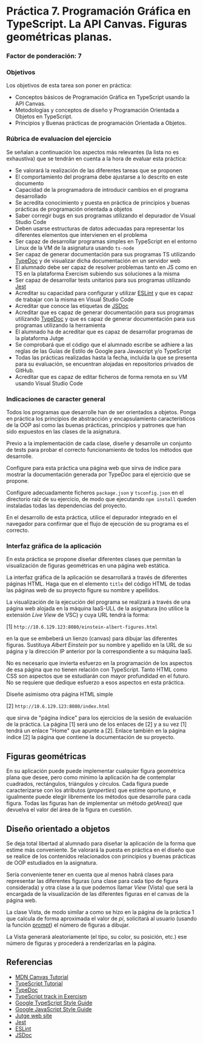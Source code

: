 # Práctica 7. Programación Gráfica en TypeScript. La API Canvas. Figuras geométricas planas.
### Factor de ponderación: 7

### Objetivos
Los objetivos de esta tarea son poner en práctica:
* Conceptos básicos de Programación Gráfica en TypeScript usando la API Canvas.
* Metodologías y conceptos de diseño y Programación Orientada a Objetos en TypeScript.
* Principios y Buenas prácticas de programación Orientada a Objetos.

### Rúbrica de evaluacion del ejercicio
Se señalan a continuación los aspectos más relevantes (la lista no es exhaustiva)
que se tendrán en cuenta a la hora de evaluar esta práctica:
* Se valorará la realización de las diferentes tareas que se proponen
* El comportamiento del programa debe ajustarse a lo descrito en este documento
* Capacidad de la programadora de introducir cambios en el programa desarrollado
* Se acredita conocimiento y puesta en práctica de principios y buenas prácticas de programación orientada a objetos
* Saber corregir bugs en sus programas utilizando el depurador de Visual Studio Code
* Deben usarse estructuras de datos adecuadas para representar los diferentes elementos que intervienen en el problema
* Ser capaz de desarrollar programas simples en TypeScript en el entorno Linux de la VM de la asignatura usando
  `ts-node`
* Ser capaz de generar documentación para sus programas TS utilizando
  [TypeDoc](https://typedoc.org/)
  y de visualizar dicha documentación en un servidor web
* El alumnado debe ser capaz de resolver problemas tanto en JS como en TS en la plataforma Exercism subiendo sus soluciones a la misma
* Ser capaz de desarrollar tests unitarios para sus programas utilizando
  [Jest](https://jestjs.io/)
* Acreditar su capacidad para configurar y utilizar 
  [ESLint](https://eslint.org/)
y que es capaz de trabajar con la misma en Visual Studio Code
* Acreditar que conoce las etiquetas de 
  [JSDoc](https://jsdoc.app/)
* Acreditar que es capaz de generar documentación para sus programas utilizando
  [TypeDoc](https://typedoc.org/)
y que es capaz de generar documentación para sus programas utilizando la herramienta
* El alumnado ha de acreditar que es capaz de desarrollar programas de la plataforma Jutge
* Se comprobará que el código que el alumnado escribe se adhiere a las reglas de las Guías de Estilo de Google
  para Javascript y/o TypeScript
* Todas las prácticas realizadas hasta la fecha, incluída la que se presenta para su evaluación, se encuentran alojadas en repositorios privados de GitHub.
* Acreditar que es capaz de editar ficheros de forma remota en su VM usando Visual Studio Code

### Indicaciones de caracter general

Todos los programas que desarrolle han de ser orientados a objetos.
Ponga en práctica los principios de abstracción y encapsulamiento característicos 
de la OOP así como las buenas prácticas, principios y patrones que han sido expuestos en las clases de la asignatura.

Previo a la implementación de cada clase, diseñe y desarrolle un conjunto de tests para probar el correcto
funcionamiento de todos los métodos que desarrolle.

Configure para esta práctica una página web que sirva de índice para mostrar la documentación generada por
TypeDoc para el ejercicio que se propone.

Configure adecuadamente ficheros `package.json` y `tsconfig.json` en el directorio raíz de su ejercicio, 
de modo que ejecutando `npm install` queden instaladas todas las dependencias del proyecto.

En el desarrollo de esta práctica, utilice el depurador integrado en el navegador para confirmar que el flujo
de ejecución de su programa es el correcto.

### Interfaz gráfica de la aplicación 
En esta práctica se propone diseñar diferentes clases que permitan la visualización de figuras
geométricas en una página web estática.

La interfaz gráfica de la aplicación se desarrollará a través de diferentes páginas HTML.
Haga que en el elemento `title` del código HTML de todas las páginas web de su proyecto figure su nombre y apellidos.

La visualización de la ejecución del programa se realizará a través de una página web alojada
en la máquina IaaS-ULL de la asignatura (no utilice la extensión *Live View* de VSC) y cuya URL tendrá la forma:

[1] `http://10.6.129.123:8080/einstein-albert-figures.html`

en la que se embeberá un lienzo (canvas) para dibujar las diferentes figuras.
Sustituya *Albert Einstein* por su nombre y apellido en la URL de su página
y la dirección IP anterior por la correspondiente a su máquina IaaS.

No es necesario que invierta esfuerzo en la programación de los aspectos de esa página que no tienen relación
con TypeScript. 
Tanto HTML como CSS son aspectos que se estudiarán con mayor profundidad en el futuro. 
No se requiere que dedique esfuerzo a esos aspectos en esta práctica.

Diseñe asimismo otra página HTML simple 

[2] `http://10.6.129.123:8080/index.html`

que sirva de "página índice" para los ejercicios de la sesión de evaluación de la práctica.
La página [1] será uno de los enlaces de [2] y a su vez [1] tendrá un enlace "Home" que apunte a [2].
Enlace también en la página índice [2] la página que contiene la documentación de su proyecto.

## Figuras geométricas
En su aplicación puede puede implementar cualquier figura geométrica plana que desee, pero como mínimo la aplicación ha de
contemplar cuadrados, rectángulos, triángulos y círculos.
Cada figura puede caracterizarse con los atributos (*properties*) que estime oportuno, e igualmente puede
elegir libremente los métodos que desarrolle para cada figura.
Todas las figuras han de implementar un método *getArea()* que devuelva el valor del área de la figura en
cuestión.

## Diseño orientado a objetos
Se deja total libertad al alumnado para diseñar la aplicación de la forma que estime más conveniente.
Se valorará la puesta en práctica en el diseño que se realice de los contenidos relacionados con principios y
buenas prácticas de OOP estudiados en la asignatura.

Sería conveniente tener en cuenta que al menos habrá clases para representar las diferentes figuras (una clase
para cada tipo de figura considerada) y otra clase a la que podemos llamar *View* (Vista) que será la encargada de la
visualización de las diferentes figuras en el canvas de la página web.

La clase Vista, de modo similar a como se hizo en la página de la práctica 1 que calcula de forma aproximada el valor de *pi*, 
solicitará al usuario (usando la función 
[prompt](https://developer.mozilla.org/en-US/docs/Web/API/Window/prompt))
el número de figuras a dibujar.

La Vista generará aleatoriamente (el tipo, su color, su posición, etc.) ese número de figuras y procederá a
renderizarlas en la página.

## Referencias
* [MDN Canvas Tutorial](https://developer.mozilla.org/en-US/docs/Web/API/Canvas_API/Tutorial)
* [TypeScript Tutorial](https://www.typescripttutorial.net/)
* [TypeDoc](https://typedoc.org/)
* [TypeScript track in Exercism](https://exercism.org/tracks/typescript)
* [Google TypeScript Style Guide](https://google.github.io/styleguide/tsguide.html)
* [Google JavaScript Style Guide](https://google.github.io/styleguide/jsguide.html)
* [Jutge web site](https://jutge.org/)
* [Jest](https://jestjs.io/)
* [ESLint](https://eslint.org/)
* [JSDoc](https://jsdoc.app/)
